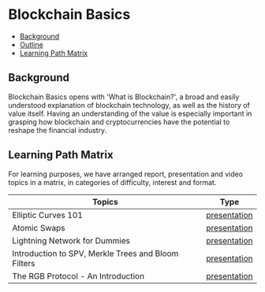 # Blockchain Basics 

- [Background](#background)
- [Outline](#outline)
- [Learning Path Matrix](#learning-path-matrix)

## Background

Blockchain Basics opens with 'What is Blockchain?', a broad and easily understood explanation of blockchain technology, as well as the history of value itself. Having an understanding of the value is especially important in grasping how blockchain and cryptocurrencies have the potential to reshape the financial industry.

## Learning Path Matrix 

For learning purposes, we have arranged report, presentation and video topics in a matrix, in categories of difficulty, interest and format.

| Topics                                              |                             Type                             |
| --------------------------------------------------- | :----------------------------------------------------------: |
| Elliptic Curves 101                                 | [presentation](cryptography/crypto-1/sources/PITCHME.link.md) |
| Atomic Swaps                                        |    [presentation](protocols/atomic-swaps/AtomicSwaps.md)     |
| Lightning Network for Dummies                       | [presentation](protocols/lightning-network-for-dummies/sources/PITCHME.link.md) |
| Introduction to SPV, Merkle Trees and Bloom Filters | [presentation](protocols/merkle-trees-and-spv-1/sources/PITCHME.link.md) |
| The RGB Protocol - An Introduction                  | [presentation](protocols/rgb-introduction/sources/PITCHME.link.md) |

